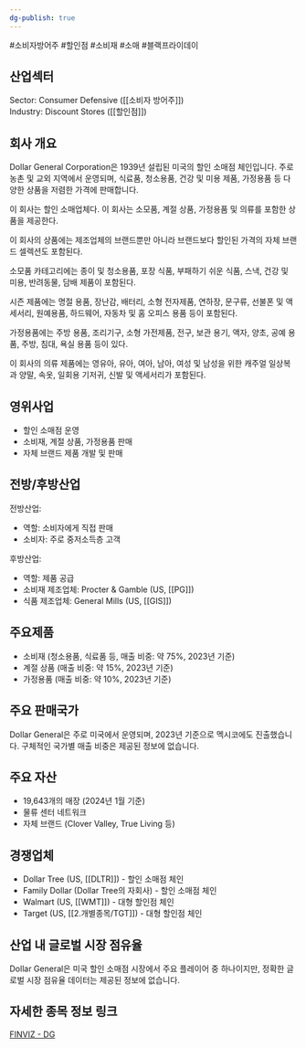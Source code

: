 ```yaml
---
dg-publish: true
---
```

#소비자방어주 #할인점 #소비재 #소매 #블랙프라이데이 

## 산업섹터

Sector: Consumer Defensive ([[소비자 방어주]])  
Industry: Discount Stores ([[할인점]])

## 회사 개요

Dollar General Corporation은 1939년 설립된 미국의 할인 소매점 체인입니다. 주로 농촌 및 교외 지역에서 운영되며, 식료품, 청소용품, 건강 및 미용 제품, 가정용품 등 다양한 상품을 저렴한 가격에 판매합니다.

이 회사는 할인 소매업체다. 이 회사는 소모품, 계절 상품, 가정용품 및 의류를 포함한 상품을 제공한다.  

이 회사의 상품에는 제조업체의 브랜드뿐만 아니라 브랜드보다 할인된 가격의 자체 브랜드 셀렉션도 포함된다.  
  
소모품 카테고리에는 종이 및 청소용품, 포장 식품, 부패하기 쉬운 식품, 스낵, 건강 및 미용, 반려동물, 담배 제품이 포함된다.  

시즌 제품에는 명절 용품, 장난감, 배터리, 소형 전자제품, 연하장, 문구류, 선불폰 및 액세서리, 원예용품, 하드웨어, 자동차 및 홈 오피스 용품 등이 포함된다.  
  
가정용품에는 주방 용품, 조리기구, 소형 가전제품, 전구, 보관 용기, 액자, 양초, 공예 용품, 주방, 침대, 욕실 용품 등이 있다.  

이 회사의 의류 제품에는 영유아, 유아, 여아, 남아, 여성 및 남성을 위한 캐주얼 일상복과 양말, 속옷, 일회용 기저귀, 신발 및 액세서리가 포함된다.

## 영위사업

- 할인 소매점 운영
- 소비재, 계절 상품, 가정용품 판매
- 자체 브랜드 제품 개발 및 판매

## 전방/후방산업

전방산업:

- 역할: 소비자에게 직접 판매
- 소비자: 주로 중저소득층 고객

후방산업:

- 역할: 제품 공급
- 소비재 제조업체: Procter & Gamble (US, [[PG]])
- 식품 제조업체: General Mills (US, [[GIS]])

## 주요제품

- 소비재 (청소용품, 식료품 등, 매출 비중: 약 75%, 2023년 기준)
- 계절 상품 (매출 비중: 약 15%, 2023년 기준)
- 가정용품 (매출 비중: 약 10%, 2023년 기준)

## 주요 판매국가

Dollar General은 주로 미국에서 운영되며, 2023년 기준으로 멕시코에도 진출했습니다. 구체적인 국가별 매출 비중은 제공된 정보에 없습니다.

## 주요 자산

- 19,643개의 매장 (2024년 1월 기준)
- 물류 센터 네트워크
- 자체 브랜드 (Clover Valley, True Living 등)

## 경쟁업체

- Dollar Tree (US, [[DLTR]]) - 할인 소매점 체인
- Family Dollar (Dollar Tree의 자회사) - 할인 소매점 체인
- Walmart (US, [[WMT]]) - 대형 할인점 체인
- Target (US, [[2.개별종목/TGT]]) - 대형 할인점 체인

## 산업 내 글로벌 시장 점유율

Dollar General은 미국 할인 소매점 시장에서 주요 플레이어 중 하나이지만, 정확한 글로벌 시장 점유율 데이터는 제공된 정보에 없습니다.

## 자세한 종목 정보 링크

[FINVIZ - DG](https://finviz.com/quote.ashx?t=DG)
